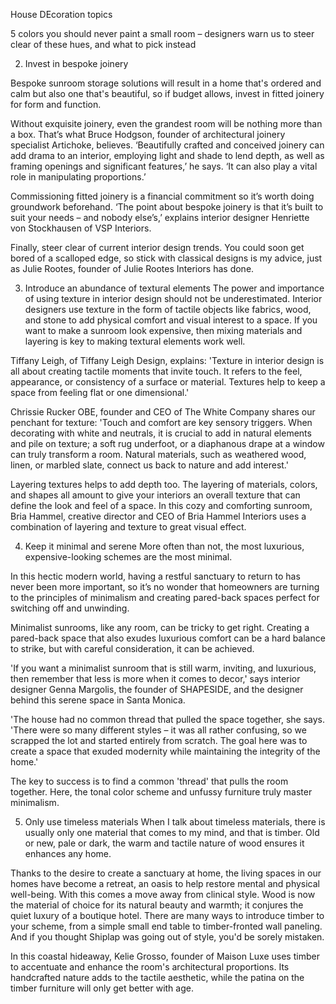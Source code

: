 House DEcoration topics

5 colors you should never paint a small room – designers warn us to steer clear of these hues, and what to pick instead

2. Invest in bespoke joinery

Bespoke sunroom storage solutions will result in a home that's ordered and calm but also one that's beautiful, so if budget allows, invest in fitted joinery for form and function.

Without exquisite joinery, even the grandest room will be nothing more than a box. That’s what Bruce Hodgson, founder of architectural joinery specialist Artichoke, believes. ‘Beautifully crafted and conceived joinery can add drama to an interior, employing light and shade to lend depth, as well as framing openings and significant features,’ he says. ‘It can also play a vital role in manipulating proportions.’

Commissioning fitted joinery is a financial commitment so it’s worth doing groundwork beforehand. ‘The point about bespoke joinery is that it’s built to suit your needs – and nobody else’s,’ explains interior designer Henriette von Stockhausen of VSP Interiors. 

Finally, steer clear of current interior design trends. You could soon get bored of a scalloped edge, so stick with classical designs is my advice, just as Julie Rootes, founder of Julie Rootes Interiors has done. 

3. Introduce an abundance of textural elements
The power and importance of using texture in interior design should not be underestimated. Interior designers use texture in the form of tactile objects like fabrics, wood, and stone to add physical comfort and visual interest to a space. If you want to make a sunroom look expensive, then mixing materials and layering is key to making textural elements work well.

Tiffany Leigh, of Tiffany Leigh Design, explains: 'Texture in interior design is all about creating tactile moments that invite touch. It refers to the feel, appearance, or consistency of a surface or material. Textures help to keep a space from feeling flat or one dimensional.'

Chrissie Rucker OBE, founder and CEO of The White Company shares our penchant for texture: 'Touch and comfort are key sensory triggers. When decorating with white and neutrals, it is crucial to add in natural elements and pile on texture; a soft rug underfoot, or a diaphanous drape at a window can truly transform a room. Natural materials, such as weathered wood, linen, or marbled slate, connect us back to nature and add interest.'

Layering textures helps to add depth too. The layering of materials, colors, and shapes all amount to give your interiors an overall texture that can define the look and feel of a space. In this cozy and comforting sunroom, Bria Hammel, creative director and CEO of Bria Hammel Interiors uses a combination of layering and texture to great visual effect. 

4. Keep it minimal and serene
More often than not, the most luxurious, expensive-looking schemes are the most minimal. 

In this hectic modern world, having a restful sanctuary to return to has never been more important, so it’s no wonder that homeowners are turning to the principles of minimalism and creating pared-back spaces perfect for switching off and unwinding.

Minimalist sunrooms, like any room, can be tricky to get right. Creating a pared-back space that also exudes luxurious comfort can be a hard balance to strike, but with careful consideration, it can be achieved. 

'If you want a minimalist sunroom that is still warm, inviting, and luxurious, then remember that less is more when it comes to decor,' says interior designer Genna Margolis, the founder of SHAPESIDE, and the designer behind this serene space in Santa Monica. 

'The house had no common thread that pulled the space together, she says. 'There were so many different styles – it was all rather confusing, so we scrapped the lot and started entirely from scratch. The goal here was to create a space that exuded modernity while maintaining the integrity of the home.' 

The key to success is to find a common 'thread' that pulls the room together. Here, the tonal color scheme and unfussy furniture truly master minimalism. 

5. Only use timeless materials
When I talk about timeless materials, there is usually only one material that comes to my mind, and that is timber. Old or new, pale or dark, the warm and tactile nature of wood ensures it enhances any home.

Thanks to the desire to create a sanctuary at home, the living spaces in our homes have become a retreat, an oasis to help restore mental and physical well-being. With this comes a move away from clinical style. Wood is now the material of choice for its natural beauty and warmth; it conjures the quiet luxury of a boutique hotel. There are many ways to introduce timber to your scheme, from a simple small end table to timber-fronted wall paneling. And if you thought Shiplap was going out of style, you'd be sorely mistaken.

In this coastal hideaway, Kelie Grosso, founder of Maison Luxe uses timber to accentuate and enhance the room's architectural proportions. Its handcrafted nature adds to the tactile aesthetic, while the patina on the timber furniture will only get better with age.

